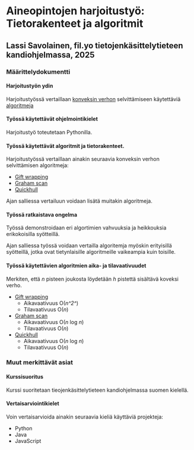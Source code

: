 # Aineopintojen harjoitustyö: Tietorakenteet ja algoritmit
## Lassi Savolainen, fil.yo tietojenkäsittelytieteen kandiohjelmassa, 2025
### Määrittelydokumentti


#### Harjoitustyön ydin

Harjoitustyössä vertaillaan [konveksin verhon](https://en.wikipedia.org/wiki/Convex_hull) selvittämiseen käytettäviä [algoritmeja](https://en.wikipedia.org/wiki/Convex_hull_algorithms)

#### Työssä käytettävät ohjelmointikielet

Harjoitustyö toteutetaan Pythonilla.

#### Työssä käytettävät algoritmit ja tietorakenteet.

Harjoitustyössä vertaillaan ainakin seuraavia konveksin verhon selvittämisen algoritmeja:

- [Gift wrapping](https://en.wikipedia.org/wiki/Gift_wrapping_algorithm)
- [Graham scan](https://en.wikipedia.org/wiki/Graham_scan)
- [Quickhull](https://en.wikipedia.org/wiki/Quickhull)

Ajan salliessa vertailuun voidaan lisätä muitakin algoritmeja.

#### Työssä ratkaistava ongelma

Työssä demonstroidaan eri algortimien vahvuuksia ja heikkouksia erikokoisilla syötteillä.

Ajan salliessa työssä voidaan vertailla algoritemja myöskin erityisillä syötteillä, jotka ovat tietynlaisille algoritmeille vaikeampia kuin toisille.

#### Työssä käytettävien algoritmien aika- ja tilavaativuudet

Merkiten, että *n* pisteen joukosta löydetään *h* pistettä sisältävä koveksi verho.

- [Gift wrapping](https://en.wikipedia.org/wiki/Gift_wrapping_algorithm)
    - Aikavaativuus O(*n^2^*)
    - Tilavaativuus O(*n*)
- [Graham scan](https://en.wikipedia.org/wiki/Graham_scan)
    - Aikavaativuus O(*n* log *n*)
    - Tilavaativuus O(*n*)
- [Quickhull](https://en.wikipedia.org/wiki/Quickhull)
    - Aikavaativuus O(*n* log *n*)
    - Tilavaativuus O(*n*)

### Muut merkittävät asiat


#### Kurssisuoritus

Kurssi suoritetaan tieojenkäsittelytieteen kandiohjelmassa suomen kielellä.

#### Vertaisarviointikielet

Voin vertaisarvioida ainakin seuraavia kieliä käyttäviä projekteja:

 - Python
 - Java
 - JavaScript
